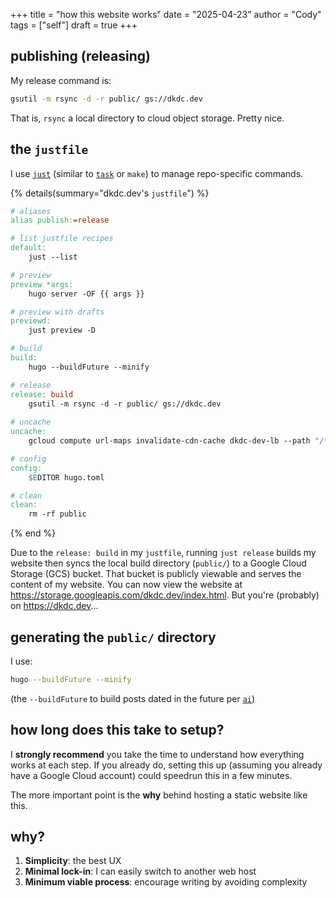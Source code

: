 +++
title = "how this website works"
date = "2025-04-23"
author = "Cody"
tags = ["self"]
draft = true
+++

## publishing (releasing)

My release command is:

```bash
gsutil -m rsync -d -r public/ gs://dkdc.dev
```

That is, `rsync` a local directory to cloud object storage. Pretty nice.

## the `justfile`

I use [`just`](https://github.com/casey/just) (similar to [`task`](https://github.com/go-task/task) or `make`) to manage repo-specific commands. 

{% details(summary="dkdc.dev's `justfile`") %}

```makefile
# aliases
alias publish:=release

# list justfile recipes
default:
    just --list

# preview
preview *args:
    hugo server -OF {{ args }}

# preview with drafts
previewd:
    just preview -D

# build
build:
    hugo --buildFuture --minify

# release
release: build
    gsutil -m rsync -d -r public/ gs://dkdc.dev
    
# uncache
uncache:
    gcloud compute url-maps invalidate-cdn-cache dkdc-dev-lb --path "/*" --project dkdcwebsite --async

# config
config:
    $EDITOR hugo.toml

# clean
clean:
    rm -rf public
```

{% end %}

Due to the `release: build` in my `justfile`, running `just release` builds my website then syncs the local build directory (`public/`) to a Google Cloud Storage (GCS) bucket. That bucket is publicly viewable and serves the content of my website. You can now view the website at https://storage.googleapis.com/dkdc.dev/index.html. But you're (probably) on https://dkdc.dev...

## generating the `public/` directory

I use:

```bash
hugo --buildFuture --minify
```

(the `--buildFuture` to build posts dated in the future per [`ai`](/posts/modern-agentic-software-engineering#a-toy-example))

## how long does this take to setup?

I **strongly recommend** you take the time to understand how everything works at each step. If you already do, setting this up (assuming you already have a Google Cloud account) could speedrun this in a few minutes.

The more important point is the **why** behind hosting a static website like this.

## why?

1. **Simplicity**: the best UX
1. **Minimal lock-in**: I can easily switch to another web host
1. **Minimum viable process**: encourage writing by avoiding complexity

